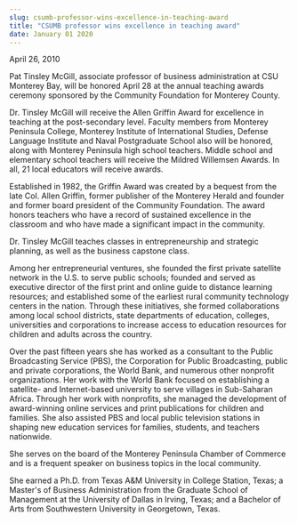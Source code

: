 ```yaml
---
slug: csumb-professor-wins-excellence-in-teaching-award
title: "CSUMB professor wins excellence in teaching award"
date: January 01 2020
---
```


<p>April 26, 2010
</p><p>Pat Tinsley McGill, associate professor of business administration at CSU Monterey Bay, will be honored April 28 at the annual teaching awards ceremony sponsored by the Community Foundation for Monterey County.
</p><p>Dr. Tinsley McGill will receive the Allen Griffin Award for excellence in teaching at the post&#45;secondary level. Faculty members from Monterey Peninsula College, Monterey Institute of International Studies, Defense Language Institute and Naval Postgraduate School also will be honored, along with Monterey Peninsula high school teachers. Middle school and elementary school teachers will receive the Mildred Willemsen Awards. In all, 21 local educators will receive awards.
</p><p>Established in 1982, the Griffin Award was created by a bequest from the late Col. Allen Griffin, former publisher of the Monterey Herald and founder and former board president of the Community Foundation. The award honors teachers who have a record of sustained excellence in the classroom and who have made a significant impact in the community.
</p><p>Dr. Tinsley McGill teaches classes in entrepreneurship and strategic planning, as well as the business capstone class.
</p><p>Among her entrepreneurial ventures, she founded the first private satellite network in the U.S. to serve public schools; founded and served as executive director of the first print and online guide to distance learning resources; and established some of the earliest rural community technology centers in the nation. Through these initiatives, she formed collaborations among local school districts, state departments of education, colleges, universities and corporations to increase access to education resources for children and adults across the country.
</p><p>Over the past fifteen years she has worked as a consultant to the Public Broadcasting Service &#40;PBS&#41;, the Corporation for Public Broadcasting, public and private corporations, the World Bank, and numerous other nonprofit organizations. Her work with the World Bank focused on establishing a satellite&#45; and Internet&#45;based university to serve villages in Sub&#45;Saharan Africa. Through her work with nonprofits, she managed the development of award&#45;winning online services and print publications for children and families. She also assisted PBS and local public television stations in shaping new education services for families, students, and teachers nationwide.
</p><p>She serves on the board of the Monterey Peninsula Chamber of Commerce and is a frequent speaker on business topics in the local community.
</p><p>She earned a Ph.D. from Texas A&amp;M University in College Station, Texas; a Master's of Business Administration from the Graduate School of Management at the University of Dallas in Irving, Texas; and a Bachelor of Arts from Southwestern University in Georgetown, Texas.
</p>
